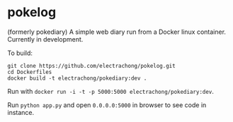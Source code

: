 # pokelog
(formerly pokediary)
A simple web diary run from a Docker linux container.
Currently in development.

To build:
```
git clone https://github.com/electrachong/pokelog.git
cd Dockerfiles
docker build -t electrachong/pokediary:dev .
```

Run with `docker run -i -t -p 5000:5000 electrachong/pokediary:dev`.

Run `python app.py` and open `0.0.0.0:5000` in browser to see code in instance.
